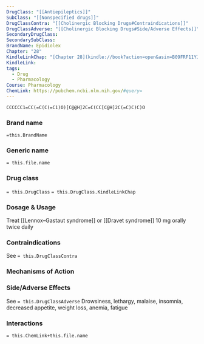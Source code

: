 ```yaml
---
DrugClass: "[[Antiepileptics]]"
SubClass: "[[Nonspecified drugs]]"
DrugClassContra: "[[Cholinergic Blocking Drugs#Contraindications]]"
DrugClassAdverse: "[[Cholinergic Blocking Drugs#Side/Adverse Effects]]"
SecondaryDrugClass: 
SecondarySubClass: 
BrandName: Epidiolex
Chapter: "28"
KindleLinkChap: "[Chapter 28](kindle://book?action=open&asin=B09FRF11YJ&location=14677)"
KindleLink: 
tags:
  - Drug
  - Pharmacology
Course: Pharmacology
ChemLink: https://pubchem.ncbi.nlm.nih.gov/#query=
---
```

```smiles
CCCCCC1=CC(=C(C(=C1)O)[C@@H]2C=C(CC[C@H]2C(=C)C)C)O
```

### Brand name
`=this.BrandName`

### Generic name
`= this.file.name`

### Drug class 
`= this.DrugClass`
	`= this.DrugClass.KindleLinkChap`

### Dosage & Usage
Treat [[Lennox–Gastaut syndrome]] or [[Dravet syndrome]]
10 mg orally twice daily

### Contraindications
See `= this.DrugClassContra`

### Mechanisms of Action

### Side/Adverse Effects
See `= this.DrugClassAdverse`
Drowsiness, lethargy, malaise, insomnia, decreased appetite, weight loss, anemia, fatigue
### Interactions

`= this.ChemLink+this.file.name`

 